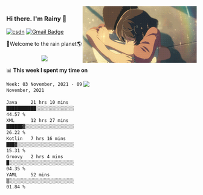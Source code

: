<img  align='right' height="150" src="https://github.com/LikeRainDay/LikeRainDay/blob/master/pic/img_rain_1.gif?raw=true">



### Hi there. I'm Rainy :lemon:

[![csdn](https://img.shields.io/badge/-csdn-c14438?style=flat-square&logo=c&logoColor=white)](https://blog.csdn.net/qq_15807167)
[![Gmail Badge](https://img.shields.io/badge/-gmail-c14438?style=flat-square&logo=Gmail&logoColor=white&link=mailto:houshuai0816@gmail.com)](mailto:houshuai0816@gmail.com)

🚀Welcome to the rain planet🌎

<center>
<img align='center'  src="https://source.unsplash.com/random/1200x600">
</center>

📊 **This week I spent my time on**

<img align='right'   width="300" src="https://github-readme-stats.vercel.app/api?username=LikeRainDay&show_icons=true&title_color=fff&icon_color=79ff97&text_color=9f9f9f&bg_color=151515">

<!--START_SECTION:waka-->
```text
Week: 03 November, 2021 - 09 November, 2021

Java     21 hrs 10 mins  ███████████░░░░░░░░░░░░░░   44.57 % 
XML      12 hrs 27 mins  ██████▓░░░░░░░░░░░░░░░░░░   26.22 % 
Kotlin   7 hrs 16 mins   ███▓░░░░░░░░░░░░░░░░░░░░░   15.31 % 
Groovy   2 hrs 4 mins    █░░░░░░░░░░░░░░░░░░░░░░░░   04.35 % 
YAML     52 mins         ▒░░░░░░░░░░░░░░░░░░░░░░░░   01.84 % 
```
<!--END_SECTION:waka-->
